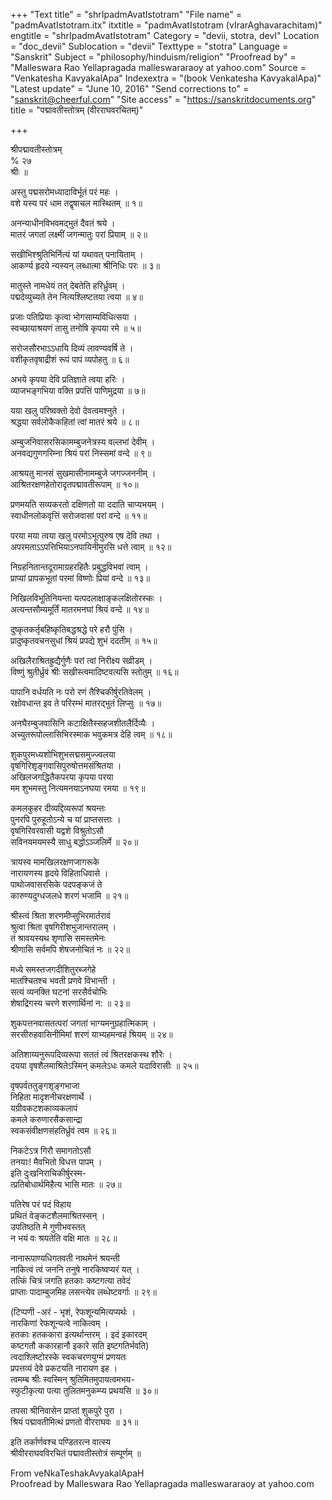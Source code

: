 +++
"Text title" = "shrIpadmAvatIstotram"
"File name" = "padmAvatIstotram.itx"
itxtitle = "padmAvatIstotram (vIrarAghavarachitam)"
engtitle = "shrIpadmAvatIstotram"
Category = "devii, stotra, devI"
Location = "doc_devii"
Sublocation = "devii"
Texttype = "stotra"
Language = "Sanskrit"
Subject = "philosophy/hinduism/religion"
"Proofread by" = "Malleswara Rao Yellapragada malleswararaoy at yahoo.com"
Source = "Venkatesha KavyakalApa"
Indexextra = "(book Venkatesha KavyakalApa)"
"Latest update" = "June 10, 2016"
"Send corrections to" = "sanskrit@cheerful.com"
"Site access" = "https://sanskritdocuments.org"
title = "पद्मावतीस्तोत्रम् (वीरराघवरचितम्)"

+++
  
 श्रीपद्मावतीस्तोत्रम्   
% २७  
श्रीः ॥  
  
अस्तु पद्मसरोमध्यादाविर्भूतं परं महः ।  
वशे यस्य परं धाम तद्वृषाचल मास्थितम् ॥ १॥  
  
अनन्याधीनविभवमद्भुतं दैवतं श्रये ।  
मातरं जगतां लक्ष्मीं जगन्मातुः परां प्रियाम् ॥ २॥  
  
सखीभिश्श्रुतिभिर्नित्यं यां यथावत् पनायिताम् ।  
आकर्ण्य हृदये न्यस्यन् लब्धात्मा श्रीनिधिः परः ॥ ३॥  
  
मातुस्ते नामधेयं तत् देबतेति हरिर्ध्रुवम् ।  
पद्मदेव्युच्यते तेन नित्यश्लिष्टतया त्वया ॥ ४॥  
  
प्रजाः पतिप्रियाः कृत्वा भोगसाम्यविधित्सया ।  
स्वच्छायाश्रयणं तासु तनोषि कृपया रमे ॥ ५॥  
  
सरोजसौरभाऽऽधायि दिव्यं लावण्यवर्षि ते ।  
वशीकृतवृषाद्रीशं रूपं पापं व्यपोहतु ॥ ६॥  
  
अभये कृपया देवि प्रतिज्ञाते त्वया हरिः ।  
व्याजभङ्गभिया वक्ति प्रपत्तिं पाणिमुद्रया ॥ ७॥  
  
यया खलु परिष्वक्तो देवो देवत्वमश्नुते ।  
श्रद्धया सर्वलोकैकहितां त्वां मातरं श्रये ॥ ८॥  
  
अम्बुजनिवासरसिकामम्बुजनेत्रस्य वल्लभां देवीम् ।  
अनवद्यगुणगरिम्ना श्रियं परां निस्समां वन्दे ॥ ९॥  
  
आश्रयतु मानसं सुखमासीनामम्बुजे जगज्जननीम् ।  
आश्रितरक्षणहेतोरादृतपद्मावतीरूपाम् ॥ १०॥  
  
प्रणमयति सव्यकरतो दक्षिणतो या ददाति चाप्यभयम् ।  
स्वाधीनलोकवृत्तिं सरोजवासां परां वन्दे ॥ ११॥  
  
परया मया त्वया खलु परमोऽभूत्पुरुष एष देवि तथा ।  
अपरमताऽऽपत्तिभियाऽनपायिनीमुरसि धत्ते त्वाम् ॥ १२॥  
  
निग्रहनितान्तदूरामाग्रहरहितैः प्रबुद्धविभवां त्वाम् ।  
प्राप्यां प्रापकभूतां परमां विष्णोः प्रियां वन्दे ॥ १३॥  
  
निखिलविभूतिनियन्ता यत्पदलाक्षाङ्कलक्षितोरस्कः ।  
अत्यन्तसौम्यमूर्तिं मातरमनघां श्रियं वन्दे ॥ १४॥  
  
दुष्कृतकर्तृबहिष्कृतिबद्धश्रद्धे परे हरौ पुंसि ।  
प्रादुष्कृतवचनसुधां श्रियं प्रपद्ये शुभं ददतीम् ॥ १५॥  
  
अखिलैराश्रितह्रुद्यैर्गुणैः परां त्वां निरीक्ष्य सव्रीडम् ।  
विष्णुं श्रुतीर्ध्रुवं श्रीः सखीस्त्वमादिष्टवत्यसि स्तोतुम् ॥ १६॥  
  
पापानि वर्धयति नः परो रणं तैश्चिकीर्षुरतिवेलम् ।  
रक्षोवधान्त इव ते परिरम्भं मातरद्भुतं लिप्सुः ॥ १७॥  
  
अनघैरम्बुजवासिनि कटाक्षितैस्सहजशीतलैर्दिव्यैः ।  
अच्युतरूपोल्लासिभिरस्माक भवुकमत्र देहि त्वम् ॥ १८॥  
  
शुकपुरमध्यशोभिशुभसद्मसमुज्ज्वलया  
वृषगिरिशृङ्गवासिपुरुषोत्तमसंश्रितया ।  
अखिलजगद्धितैकपरया कृपया परया  
मम शुभमस्तु नित्यमनयाऽनघया रमया ॥ १९॥  
  
कमलकुहर दीव्यद्दिव्यरूपां श्रयन्तः  
पुनरपि पुरुहूतोऽन्ये च यां प्राप्तसत्ताः ।  
वृषगिरिवरवासी यद्वशे विश्रुतोऽसौ  
सविनयमयमस्यै साधु बद्धोऽञ्जलिर्मे ॥ २०॥  
  
त्रायस्व मामखिलरक्षणजागरूके  
नारायणस्य हृदये विहिताधिवासे ।  
पाथोजवासरसिके पदपङ्कजं ते  
कारुण्यदुग्धजलधे शरणं भजामि ॥ २१॥  
  
श्रीस्त्वं श्रिता शरणमीप्सुभिरमार्तरावं  
श्रुत्वा श्रिता वृषगिरीशभुजान्तरालम् ।  
तं श्रावयस्यथ शृणासि समस्तमेनः  
श्रीणासि सर्वमपि शेषजनोचितं नः ॥ २२॥  
  
मध्ये समस्तजगदीशितुरब्जगेहे  
मातश्चितश्च भवती प्रणवे विभान्ती ।  
सत्यं व्यनक्ति घटनां सरसैर्वचोभिः  
शेषाद्रिगस्य चरणे शरणार्थिनां न: ॥ २३॥  
  
शुकपत्तनवासतत्परां जगतां भाग्यमनुग्रहात्मिकाम् ।  
सरसीरुहवासिनीमिमां शरणं याभ्यहमन्वहं श्रियम् ॥ २४॥  
  
अतिशाय्यनुरूपदिव्यरूपा सततं त्वं श्रितरक्षकस्थ शौरेः ।  
दयया वृषशैलमाश्रितेऽस्मिन् कमलेऽधः कमले यदाविरासीः ॥ २५॥  
  
वृषपर्वततुङ्गशृङ्गभाजा  
निहिता मादृशनीचरक्षणार्थे ।  
यग्रीवकटशकाव्यकलापं  
कमले करुणारसैकसान्द्रा  
स्वकसंवीक्षणसंहतिर्ध्रुवं त्वम ॥ २६॥  
  
निकटेऽत्र गिरौ समागतोऽसौ  
तनयाः! मैवभितो विधत्त पापम् ।  
इति दुःखनिराचिकीर्षुरस्म-  
त्प्रतिबोधार्थमिहैत्य भासि मातः ॥ २७॥  
  
पतिरेष परं पदं विहाय  
प्रथितं वेङ्कटशैलमाश्रितस्सन् ।  
उपतिष्ठति मे गुणीभवस्तत्  
न भयं वः श्रयतेति वक्षि मातः ॥ २८॥  
  
नानारूपाण्यधिगतवती नाथमेनं श्रयन्ती  
नाकित्वं त्वं जननि तनुषे नारकिष्वप्यरं यत् ।  
तत्किं चित्रं जगति हतकाः कष्टगत्या तवेदं  
प्राप्ताः पादाम्बुजमिह लसन्त्येव लब्धेष्टवर्गाः ॥ २९॥  
  
(टिप्पणी -अरं - भृशं, रेफशून्यमित्यप्यर्थः ।  
नारकिणां रेफशून्यत्वे नाकित्वम् ।  
हतकाः हतककारा इत्यर्थान्तरम् । इदं इकारदम्  
कष्टगतौ ककारहानौ इकारे सति इष्टगतिर्भवति)  
त्वदाश्लिष्टोरस्के स्वकचरणयुग्मं प्रणयतः  
प्रपत्तव्यं देवे प्रकटयति नारायण इह ।  
त्वमम्ब श्रीः स्वस्मिन् श्रुतिमितमुपायत्वमभय-  
स्फुटीकृत्या पत्या तुलितमनुकम्प्य प्रथयसि ॥ ३०॥  
  
तपसा श्रीनिवासेन प्राप्तां शुकपुरे पुरा ।  
श्रियं पद्मावतीमित्थं प्रणतो वीरराघवः ॥ ३१॥  
  
इति तर्कार्णवश्च पण्डितरत्न वात्स्य  
श्रीवीरराघवविरचितं पद्मावतीस्तोत्रं सम्पूर्णम् ॥  
  
  
From veNkaTeshakAvyakalApaH  
Proofread by Malleswara Rao Yellapragada malleswararaoy at yahoo.com  
  
